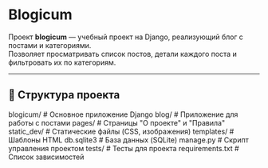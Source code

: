 # Blogicum
Проект **blogicum** — учебный проект на Django, реализующий блог с постами и категориями.  
Позволяет просматривать список постов, детали каждого поста и фильтровать их по категориям.

---

## 📂 Структура проекта
blogicum/ # Основное приложение Django
blog/ # Приложение для работы с постами
pages/ # Страницы "О проекте" и "Правила"
static_dev/ # Статические файлы (CSS, изображения)
templates/ # Шаблоны HTML
db.sqlite3 # База данных (SQLite)
manage.py # Скрипт управления проектом
tests/ # Тесты для проекта
requirements.txt # Список зависимостей
